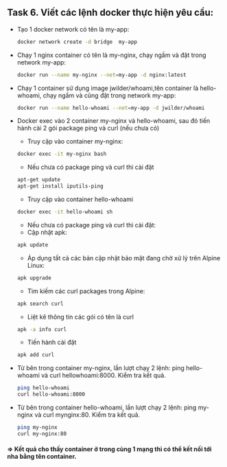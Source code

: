 ## Task 6. Viết các lệnh docker thực hiện yêu cầu:

- Tạo 1 docker network có tên là my-app:
    ```sh
    docker network create -d bridge  my-app
    ```
-  Chạy 1 nginx container có tên là my-nginx, chạy ngầm và đặt trong network my-app:
    ```sh
    docker run --name my-nginx --net=my-app -d nginx:latest
    ```
-  Chạy 1 container sử dụng image jwilder/whoami,tên container là hello-whoami, chạy ngầm và cũng đặt trong network my-app:
    ```sh
    docker run --name hello-whoami --net=my-app -d jwilder/whoami
    ```
- Docker exec vào 2 container my-nginx và hello-whoami, sau đó tiến hành cài 2 gói package ping và curl (nếu chưa có)
  - Truy cập vào container my-nginx:
   ```sh
   docker exec -it my-nginx bash
   ```
  - Nếu chưa có package ping và curl thì cài đặt
  ```sh
  apt-get update
  apt-get install iputils-ping
   ```

  -  Truy cập vào container hello-whoami
  ```sh
  docker exec -it hello-whoami sh
  ```
  - Nếu chưa có package ping và curl thì cài đặt:
  - Cập nhật apk:
   ```sh
   apk update
   ```
  -  Áp dụng tất cả các bản cập nhật bảo mật đang chờ xử lý trên Alpine Linux:
   ```sh
   apk upgrade
   ```
  - Tìm kiếm các curl packages trong Alpine:
  ```sh
  apk search curl
  ```
  - Liệt kê thông tin các gói có tên là curl
  ```sh
  apk -a info curl
  ```
  - Tiến hành cài đặt
  ```sh
  apk add curl
  ```
- Từ bên trong container my-nginx, lần lượt chạy 2 lệnh: ping hello-whoami và curl hellowhoami:8000. Kiểm tra kết quả.
    ```sh
    ping hello-whoami
    curl hello-whoami:8000 
    ```
- Từ bên trong container hello-whoami, lần lượt chạy 2 lệnh: ping my-nginx và curl mynginx:80. Kiểm tra kết quả.
    ```sh
    ping my-nginx
    curl my-nginx:80
    ```
#### => Kết quả cho thấy container ở trong cùng 1 mạng thì có thể kết nối tới nha bằng tên container.